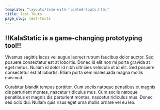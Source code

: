 ```yaml
---
template: "layouts/lede-with-floated-touts.html"
title: Test Touts
page_slug: test-touts
---
```


## !!KalaStatic is a game-changing prototyping tool!!

Vivamus sagittis lacus vel augue laoreet rutrum faucibus dolor auctor. Sed posuere consectetur est at lobortis. Donec id elit non mi porta gravida at eget metus. Nullam id dolor id nibh ultricies vehicula ut id elit. Sed posuere consectetur est at lobortis. Etiam porta sem malesuada magna mollis euismod.

Curabitur blandit tempus porttitor. Cum sociis natoque penatibus et magnis dis parturient montes, nascetur ridiculus mus. Cum sociis natoque penatibus et magnis dis parturient montes, nascetur ridiculus mus. Donec sed odio dui. Nullam quis risus eget urna mollis ornare vel eu leo.
